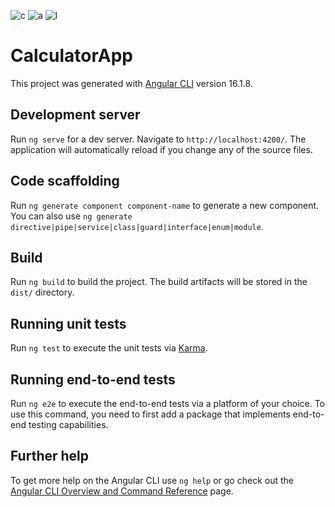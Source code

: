 ![c](https://github.com/zeynepcircir/Calculator-App-Angular/assets/81877446/e7ad388b-d6c8-4415-91da-cd0abf19dad9)
![a](https://github.com/zeynepcircir/Calculator-App-Angular/assets/81877446/474cbab6-b6c1-4cd2-8f5a-a88bdb847d63)
![l](https://github.com/zeynepcircir/Calculator-App-Angular/assets/81877446/7a51e259-7dcf-424b-a326-3fadeeaccc4d)


# CalculatorApp

This project was generated with [Angular CLI](https://github.com/angular/angular-cli) version 16.1.8.

## Development server

Run `ng serve` for a dev server. Navigate to `http://localhost:4200/`. The application will automatically reload if you change any of the source files.

## Code scaffolding

Run `ng generate component component-name` to generate a new component. You can also use `ng generate directive|pipe|service|class|guard|interface|enum|module`.

## Build

Run `ng build` to build the project. The build artifacts will be stored in the `dist/` directory.

## Running unit tests

Run `ng test` to execute the unit tests via [Karma](https://karma-runner.github.io).

## Running end-to-end tests

Run `ng e2e` to execute the end-to-end tests via a platform of your choice. To use this command, you need to first add a package that implements end-to-end testing capabilities.

## Further help

To get more help on the Angular CLI use `ng help` or go check out the [Angular CLI Overview and Command Reference](https://angular.io/cli) page.
